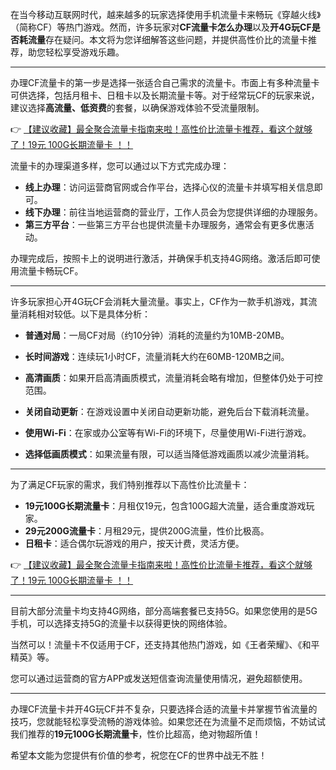 
在当今移动互联网时代，越来越多的玩家选择使用手机流量卡来畅玩《穿越火线》（简称CF）等热门游戏。然而，许多玩家对**CF流量卡怎么办理**以及**开4G玩CF是否耗流量**存在疑问。本文将为您详细解答这些问题，并提供高性价比的流量卡推荐，助您轻松享受游戏乐趣。

---


办理CF流量卡的第一步是选择一张适合自己需求的流量卡。市面上有多种流量卡可供选择，包括月租卡、日租卡以及长期流量卡等。对于经常玩CF的玩家来说，建议选择**高流量、低资费**的套餐，以确保游戏体验不受流量限制。

👉 [【建议收藏】最全聚合流量卡指南来啦！高性价比流量卡推荐，看这个就够了！19元 100G长期流量卡 ！！](https://bit.ly/Liuliangka)

流量卡的办理渠道多样，您可以通过以下方式完成办理：  
- **线上办理**：访问运营商官网或合作平台，选择心仪的流量卡并填写相关信息即可。  
- **线下办理**：前往当地运营商的营业厅，工作人员会为您提供详细的办理服务。  
- **第三方平台**：一些第三方平台也提供流量卡办理服务，通常会有更多优惠活动。

办理完成后，按照卡上的说明进行激活，并确保手机支持4G网络。激活后即可使用流量卡畅玩CF。

---


许多玩家担心开4G玩CF会消耗大量流量。事实上，CF作为一款手机游戏，其流量消耗相对较低。以下是具体分析：

- **普通对局**：一局CF对局（约10分钟）消耗的流量约为10MB-20MB。  
- **长时间游戏**：连续玩1小时CF，流量消耗大约在60MB-120MB之间。  
- **高清画质**：如果开启高清画质模式，流量消耗会略有增加，但整体仍处于可控范围。

- **关闭自动更新**：在游戏设置中关闭自动更新功能，避免后台下载消耗流量。  
- **使用Wi-Fi**：在家或办公室等有Wi-Fi的环境下，尽量使用Wi-Fi进行游戏。  
- **选择低画质模式**：如果流量有限，可以适当降低游戏画质以减少流量消耗。

---


为了满足CF玩家的需求，我们特别推荐以下高性价比流量卡：  
- **19元100G长期流量卡**：月租仅19元，包含100G超大流量，适合重度游戏玩家。  
- **29元200G流量卡**：月租29元，提供200G流量，性价比极高。  
- **日租卡**：适合偶尔玩游戏的用户，按天计费，灵活方便。

👉 [【建议收藏】最全聚合流量卡指南来啦！高性价比流量卡推荐，看这个就够了！19元 100G长期流量卡 ！！](https://bit.ly/Liuliangka)

---


目前大部分流量卡均支持4G网络，部分高端套餐已支持5G。如果您使用的是5G手机，可以选择支持5G的流量卡以获得更快的网络体验。

当然可以！流量卡不仅适用于CF，还支持其他热门游戏，如《王者荣耀》、《和平精英》等。

您可以通过运营商的官方APP或发送短信查询流量使用情况，避免超额使用。

---


办理CF流量卡并开4G玩CF并不复杂，只要选择合适的流量卡并掌握节省流量的技巧，您就能轻松享受流畅的游戏体验。如果您还在为流量不足而烦恼，不妨试试我们推荐的**19元100G长期流量卡**，性价比超高，绝对物超所值！

希望本文能为您提供有价值的参考，祝您在CF的世界中战无不胜！
